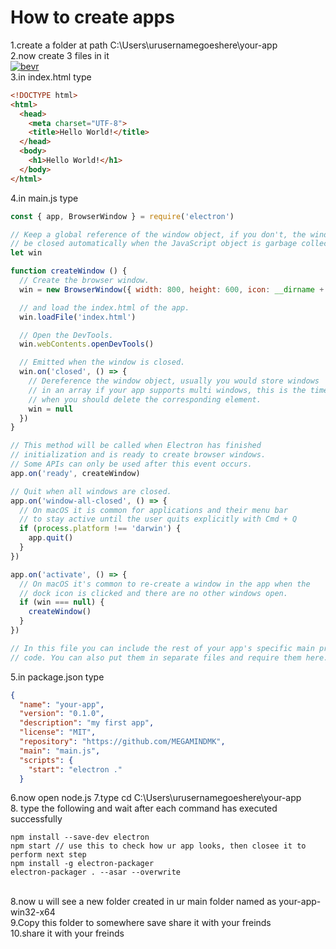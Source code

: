 # How to create apps
1.create a folder at path C:\Users\urusernamegoeshere\your-app<br>
2.now create 3 files in it<br>
<a href="https://imgbb.com/"><img src="https://imgur.com/FaKMiTq.jpg" alt="bevr" border="0"></a><br>
3.in index.html type<br>
```html
<!DOCTYPE html>
<html>
  <head>
    <meta charset="UTF-8">
    <title>Hello World!</title>
  </head>
  <body>
    <h1>Hello World!</h1>
  </body>
</html>
```
4.in main.js type<br>
```js
const { app, BrowserWindow } = require('electron')

// Keep a global reference of the window object, if you don't, the window will
// be closed automatically when the JavaScript object is garbage collected.
let win

function createWindow () {
  // Create the browser window.
  win = new BrowserWindow({ width: 800, height: 600, icon: __dirname + '/icon.ico'})

  // and load the index.html of the app.
  win.loadFile('index.html')

  // Open the DevTools.
  win.webContents.openDevTools()

  // Emitted when the window is closed.
  win.on('closed', () => {
    // Dereference the window object, usually you would store windows
    // in an array if your app supports multi windows, this is the time
    // when you should delete the corresponding element.
    win = null
  })
}

// This method will be called when Electron has finished
// initialization and is ready to create browser windows.
// Some APIs can only be used after this event occurs.
app.on('ready', createWindow)

// Quit when all windows are closed.
app.on('window-all-closed', () => {
  // On macOS it is common for applications and their menu bar
  // to stay active until the user quits explicitly with Cmd + Q
  if (process.platform !== 'darwin') {
    app.quit()
  }
})

app.on('activate', () => {
  // On macOS it's common to re-create a window in the app when the
  // dock icon is clicked and there are no other windows open.
  if (win === null) {
    createWindow()
  }
})

// In this file you can include the rest of your app's specific main process
// code. You can also put them in separate files and require them here.
```
5.in package.json type<br>
```json
{
  "name": "your-app",
  "version": "0.1.0",
  "description": "my first app",
  "license": "MIT",
  "repository": "https://github.com/MEGAMINDMK",
  "main": "main.js",
  "scripts": {
    "start": "electron ."
  }

```
6.now open node.js
7.type cd C:\Users\urusernamegoeshere\your-app<br>
8. type the following and wait after each command has executed successfully<br>
```
npm install --save-dev electron
npm start // use this to check how ur app looks, then closee it to perform next step
npm install -g electron-packager
electron-packager . --asar --overwrite
```
<br>
8.now u will see a new folder created in ur main folder named as your-app-win32-x64<br>
9.Copy this folder to somewhere save share it with your freinds<br>
10.share it with your freinds
